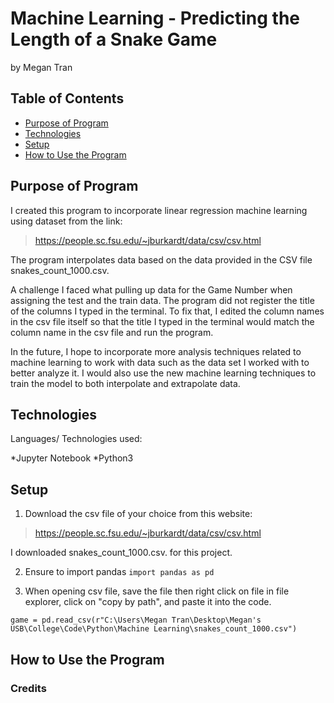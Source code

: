 # Machine Learning - Predicting the Length of a Snake Game
by Megan Tran

## Table of Contents
* [Purpose of Program](#Purpose-of-program)
* [Technologies](#technologies)
* [Setup](#setup)
* [How to Use the Program](#How-to-Use-the-Program)

## Purpose of Program

I created this program to incorporate linear regression machine learning using dataset from the link:
> https://people.sc.fsu.edu/~jburkardt/data/csv/csv.html

The program interpolates data based on the data provided in the CSV file snakes_count_1000.csv.

A challenge I faced what pulling up data for the Game Number when assigning the test and the train data. The program did not register the title of the columns I typed in the terminal. To fix that, I edited the column names in the csv file itself so that the title I typed in the terminal would match the column name in the csv file and run the program. 

In the future, I hope to incorporate more analysis techniques related to machine learning to work with data such as the data set I worked with to better analyze it. I would also use the new machine learning techniques to train the model to both interpolate and extrapolate data.

## Technologies
Languages/ Technologies used:

*Jupyter Notebook
*Python3

## Setup

1. Download the csv file of your choice from this website:

> https://people.sc.fsu.edu/~jburkardt/data/csv/csv.html

I downloaded snakes_count_1000.csv. for this project.

2. Ensure to import pandas
` import pandas as pd `

3. When opening csv file, save the file then right click on file in file explorer, click on "copy by path", and paste it into the code.

`game = pd.read_csv(r"C:\Users\Megan Tran\Desktop\Megan's USB\College\Code\Python\Machine Learning\snakes_count_1000.csv")`

## How to Use the Program
### Credits
